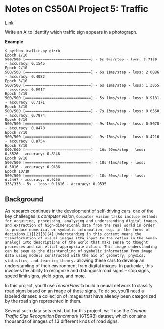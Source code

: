 # Notes on CS50AI Project 5: Traffic

[Link](https://cs50.harvard.edu/ai/2024/projects/5/traffic/)

Write an AI to identify which traffic sign appears in a photograph.

**Example**

    $ python traffic.py gtsrb
    Epoch 1/10
    500/500 [==============================] - 5s 9ms/step - loss: 3.7139 - accuracy: 0.1545
    Epoch 2/10
    500/500 [==============================] - 6s 11ms/step - loss: 2.0086 - accuracy: 0.4082
    Epoch 3/10
    500/500 [==============================] - 6s 12ms/step - loss: 1.3055 - accuracy: 0.5917
    Epoch 4/10
    500/500 [==============================] - 5s 11ms/step - loss: 0.9181 - accuracy: 0.7171
    Epoch 5/10
    500/500 [==============================] - 7s 13ms/step - loss: 0.6560 - accuracy: 0.7974
    Epoch 6/10
    500/500 [==============================] - 9s 18ms/step - loss: 0.5078 - accuracy: 0.8470
    Epoch 7/10
    500/500 [==============================] - 9s 18ms/step - loss: 0.4216 - accuracy: 0.8754
    Epoch 8/10
    500/500 [==============================] - 10s 20ms/step - loss: 0.3526 - accuracy: 0.8946
    Epoch 9/10
    500/500 [==============================] - 10s 21ms/step - loss: 0.3016 - accuracy: 0.9086
    Epoch 10/10
    500/500 [==============================] - 10s 20ms/step - loss: 0.2497 - accuracy: 0.9256
    333/333 - 5s - loss: 0.1616 - accuracy: 0.9535

## Background

As research continues in the development of self-driving cars, one of the key challenges is *computer vision*, 
    `Computer vision tasks include methods for acquiring, processing, analyzing and understanding digital images, and extraction of high-dimensional data from the real world in order to produce numerical or symbolic information, e.g. in the forms of decisions.[1][2][3][4] Understanding in this context means the transformation of visual images (the input to the retina in the human analog) into descriptions of the world that make sense to thought processes and can elicit appropriate action. This image understanding can be seen as the disentangling of symbolic information from image data using models constructed with the aid of geometry, physics, statistics, and learning theory.`
allowing these cars to develop an understanding of their environment from digital images. In particular, this involves the ability to recognize and distinguish road signs – stop signs, speed limit signs, yield signs, and more.

In this project, you’ll use *TensorFlow* to build a neural network to classify road signs based on an image of those signs. To do so, you’ll need a labeled dataset: a collection of images that have already been categorized by the road sign represented in them.

Several such data sets exist, but for this project, we’ll use the *German Traffic Sign Recognition Benchmark* (GTSRB) dataset, which contains thousands of images of 43 different kinds of road signs.

